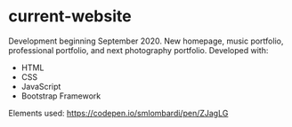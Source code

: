 # current-website
Development beginning September 2020. New homepage, music portfolio, professional portfolio, and next photography portfolio.
Developed with: 
- HTML
- CSS
- JavaScript
- Bootstrap Framework

Elements used:
https://codepen.io/smlombardi/pen/ZJagLG
